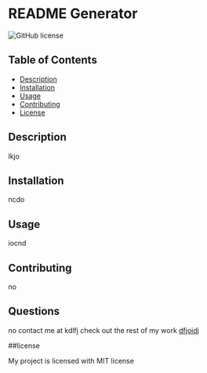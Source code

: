 # README Generator
  ![GitHub license](https://img.shields.io/badge/license-MIT-blue.svg)
  ## Table of Contents
  - [Description](#description)
  - [Installation](#installation)
  - [Usage](#usage)
  - [Contributing](#contributing)
  - [License](#license)

  ## Description
  lkjo


  ## Installation
ncdo

  ## Usage
iocnd

## Contributing
no

## Questions
no
contact me at kdlfj
check out the rest of my work [dfjoidj](https://github.com/dfjoidj)






  ##license
  
  My project is licensed with MIT license

